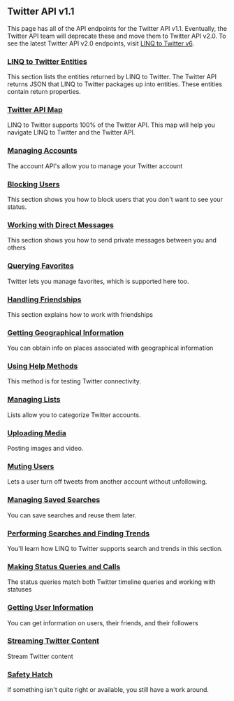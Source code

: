 ## Twitter API v1.1

This page has all of the API endpoints for the Twitter API v1.1. Eventually, the Twitter API team will deprecate these and move them to Twitter API v2.0. To see the latest Twitter API v2.0 endpoints, visit [LINQ to Twitter v6](LINQ-to-Twitter-v6.md).

### [LINQ to Twitter Entities](LINQ-to-Twitter-5/LINQ-to-Twitter-Entities.md)

This section lists the entities returned by LINQ to Twitter. The Twitter API returns JSON that LINQ to Twitter packages up into entities. These entities contain return properties.

### [Twitter API Map](LINQ-to-Twitter-5/Twitter-API-Map.md)

LINQ to Twitter supports 100% of the Twitter API. This map will help you navigate LINQ to Twitter and the Twitter API.

### [Managing Accounts](LINQ-to-Twitter-5/Managing-Accounts.md)

The account API's allow you to manage your Twitter account

### [Blocking Users](LINQ-to-Twitter-5/Blocking-Users.md)

This section shows you how to block users that you don't want to see your status.

### [Working with Direct Messages](LINQ-to-Twitter-5/Working-with-Direct-Messages.md)

This section shows you how to send private messages between you and others

### [Querying Favorites](LINQ-to-Twitter-5/Querying-Favorites.md)

Twitter lets you manage favorites, which is supported here too.

### [Handling Friendships](LINQ-to-Twitter-5/Handling-Friendships.md)

This section explains how to work with friendships

### [Getting Geographical Information](LINQ-to-Twitter-5/Getting-Geographical-Information.md)

You can obtain info on places associated with geographical information

### [Using Help Methods](LINQ-to-Twitter-5/Using-Help-Methods.md)

This method is for testing Twitter connectivity.

### [Managing Lists](LINQ-to-Twitter-5/Managing-Lists.md)

Lists allow you to categorize Twitter accounts.

### [Uploading Media](LINQ-to-Twitter-5/Uploading-Media.md)

Posting images and video.

### [Muting Users](LINQ-to-Twitter-5/Mutating-Users.md)

Lets a user turn off tweets from another account without unfollowing.

### [Managing Saved Searches](LINQ-to-Twitter-5/Managing-Saved-Searches.md)

You can save searches and reuse them later.

### [Performing Searches and Finding Trends](LINQ-to-Twitter-5/Performing-Searches-and-Finding-Trends.md)

You'll learn how LINQ to Twitter supports search and trends in this section.

### [Making Status Queries and Calls](LINQ-to-Twitter-5/Making-Status-Queries-and-Calls.md)

The status queries match both Twitter timeline queries and working with statuses

### [Getting User Information](LINQ-to-Twitter-5/Getting-User-Information.md)

You can get information on users, their friends, and their followers

### [Streaming Twitter Content](LINQ-to-Twitter-5/Streaming-Twitter-Content.md)

Stream Twitter content

### [Safety Hatch](LINQ-to-Twitter-5/Safety-Hatch.md)

If something isn't quite right or available, you still have a work around.

